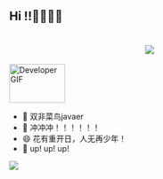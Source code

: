 ## Hi !!👋👋👋👋
<h1 align="center"> <img src="https://readme-typing-svg.herokuapp.com/?lines=printf(%22Here%20is%20Bread!%22);欢迎来到面包GitHub首页!&center=true&size=27"></h1>

<p align="left">
    <img src="https://raw.githubusercontent.com/TheDudeThatCode/TheDudeThatCode/master/Assets/Developer.gif" alt="Developer GIF" width="100" height="70">  
</p>

- 🔭 双非菜鸟javaer
- 🌱 冲冲冲！！！！！！
- 😄 花有重开日，人无再少年！
- 🍟 up! up! up!


![](https://github-readme-stats.vercel.app/api?username=mianbaosao&show_icons=true&theme=transparent)    




